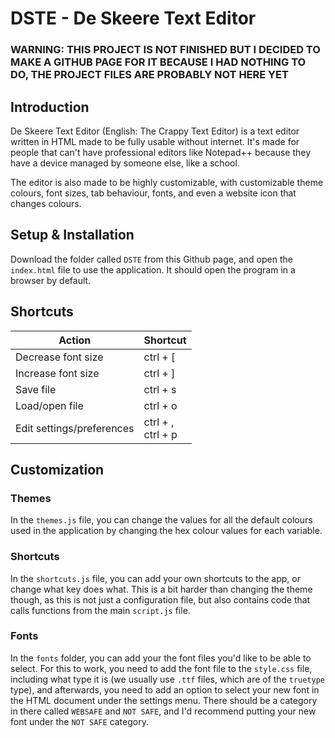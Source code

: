 # DSTE - De Skeere Text Editor

### **WARNING**: THIS PROJECT IS NOT FINISHED BUT I DECIDED TO MAKE A GITHUB PAGE FOR IT BECAUSE I HAD NOTHING TO DO, THE PROJECT FILES ARE PROBABLY NOT HERE YET

## Introduction

De Skeere Text Editor (English: The Crappy Text Editor) is a text editor written in HTML made to be fully usable without internet. It's made for people that can't have professional editors like Notepad++ because they have a device managed by someone else, like a school.

The editor is also made to be highly customizable, with customizable theme colours, font sizes, tab behaviour, fonts, and even a website icon that changes colours.

## Setup & Installation

Download the folder called `DSTE` from this Github page, and open the `index.html` file to use the application. It should open the program in a browser by default.

## Shortcuts

| Action                    | Shortcut             |
|---------------------------|----------------------|
| Decrease font size        | ctrl + [             |
| Increase font size        | ctrl + ]             |
| Save file                 | ctrl + s             |
| Load/open file            | ctrl + o             |
| Edit settings/preferences | ctrl + ,<br>ctrl + p |

## Customization

### Themes

In the `themes.js` file, you can change the values for all the default colours used in the application by changing the hex colour values for each variable.

### Shortcuts

In the `shortcuts.js` file, you can add your own shortcuts to the app, or change what key does what. This is a bit harder than changing the theme though, as this is not just a configuration file, but also contains code that calls functions from the main `script.js` file.

### Fonts

In the `fonts` folder, you can add your the font files you'd like to be able to select. For this to work, you need to add the font file to the `style.css` file, including what type it is (we usually use `.ttf` files, which are of the `truetype` type), and afterwards, you need to add an option to select your new font in the HTML document under the settings menu. There should be a category in there called `WEBSAFE` and `NOT SAFE`, and I'd recommend putting your new font under the `NOT SAFE` category.
